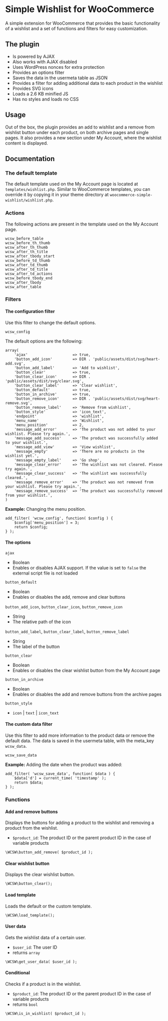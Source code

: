 # Simple Wishlist for WooCommerce

A simple extension for WooCommerce that provides the basic functionality of a wishlist and a set of functions and filters for easy customization.

## The plugin

- Is powered by AJAX
- Also works with AJAX disabled
- Uses WordPress nonces for extra protection
- Provides an options filter
- Saves the data in the usermeta table as JSON
- Provides a filter for adding additional data to each product in the wishlist
- Provides SVG icons
- Loads a 2.6 KB minified JS
- Has no styles and loads no CSS

## Usage

Out of the box, the plugin provides an add to wishlist and a remove from wishlist button under each product, on both archive pages and single pages. It also provides a new section under My Account, where the wishlist content is displayed.

## Documentation

### The default template

The default template used on the My Account page is located at `templates/wishlist.php`. Similar to WooCommerce templates, you can override it by copying it in your theme directory at `woocommerce-simple-wishlist/wishlist.php`.

### Actions

The following actions are present in the template used on the My Account page.

```
wcsw_before_table
wcsw_before_th_thumb
wcsw_after_th_thumb
wcsw_after_th_title
wcsw_after_tbody_start
wcsw_before_td_thumb
wcsw_after_td_thumb
wcsw_after_td_title
wcsw_after_td_actions
wcsw_before_tbody_end
wcsw_after_tbody
wcsw_after_table
```

### Filters

#### The configuration filter

Use this filter to change the default options.

```
wcsw_config
```

The default options are the following:

```
array(
    'ajax'                    => true,
    'button_add_icon'         => DIR . 'public/assets/dist/svg/heart-add.svg',
    'button_add_label'        => 'Add to wishlist',
    'button_clear'            => true,
    'button_clear_icon'       => DIR . 'public/assets/dist/svg/clear.svg',
    'button_clear_label'      => 'Clear wishlist',
    'button_default'          => true,
    'button_in_archive'       => true,
    'button_remove_icon'      => DIR . 'public/assets/dist/svg/heart-remove.svg',
    'button_remove_label'     => 'Remove from wishlist',
    'button_style'            => 'icon_text',
    'endpoint'                => 'wishlist',
    'menu_name'               => 'Wishlist',
    'menu_position'           => 2,
    'message_add_error'       => 'The product was not added to your wishlist. Please try again.',
    'message_add_success'     => 'The product was successfully added to your wishlist.',
    'message_add_view'        => 'View wishlist',
    'message_empty'           => 'There are no products in the wishlist yet.',
    'message_empty_label'     => 'Go shop',
    'message_clear_error'     => 'The wishlist was not cleared. Please try again.',
    'message_clear_success'   => 'The wishlist was successfully cleared.',
    'message_remove_error'    => 'The product was not removed from your wishlist. Please try again.',
    'message_remove_success'  => 'The product was successfully removed from your wishlist.',
)
```

**Example:** Changing the menu position.

```
add_filter( 'wcsw_config', function( $config ) {
    $config['menu_position'] = 3;
    return $config;
} );
```

#### The options

`ajax`
- Boolean
- Enables or disables AJAX support. If the value is set to `false` the external script file is not loaded

`button_default`
- Boolean
- Enables or disables the add, remove and clear buttons

`button_add_icon`, `button_clear_icon`, `button_remove_icon`
- String
- The relative path of the icon

`button_add_label`, `button_clear_label`, `button_remove_label`
- String
- The label of the button

`button_clear`
- Boolean
- Enables or disables the clear wishlist button from the My Account page

`button_in_archive`
- Boolean
- Enables or disables the add and remove buttons from the archive pages

`button_style`
- `icon` | `text` | `icon_text`

#### The custom data filter

Use this filter to add more information to the product data or remove the default data. The data is saved in the usermeta table, with the meta_key `wcsw_data`.

```
wcsw_save_data
```

**Example:** Adding the date when the product was added:

```
add_filter( 'wcsw_save_data', function( $data ) {
    $data['d'] = current_time( 'timestamp' );
    return $data;
} );
```

### Functions

#### Add and remove buttons

Displays the buttons for adding a product to the wishlist and removing a product from the wishlist.
- `$product_id`: The product ID or the parent product ID in the case of variable products

```
\WCSW\button_add_remove( $product_id );
```

#### Clear wishlist button

Displays the clear wishlist button.

```
\WCSW\button_clear();
```

#### Load template

Loads the default or the custom template.

```
\WCSW\load_template();
```

#### User data

Gets the wishlist data of a certain user.
- `$user_id`: The user ID
- returns `array`

```
\WCSW\get_user_data( $user_id );
```

#### Conditional

Checks if a product is in the wishlist.
- `$product_id`: The product ID or the parent product ID in the case of variable products
- returns `bool`

```
\WCSW\is_in_wishlist( $product_id );
```
